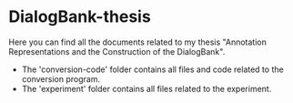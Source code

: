# DialogBank-thesis
Here you can find all the documents related to my thesis "Annotation Representations and the Construction of the DialogBank".

- The 'conversion-code' folder contains all files and code related to the conversion program.
- The 'experiment' folder contains all files related to the experiment.
